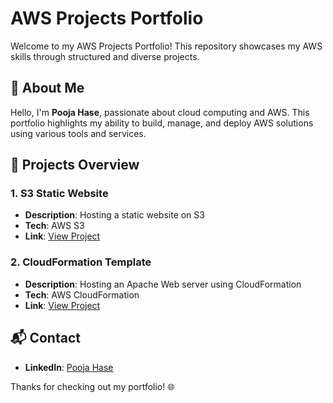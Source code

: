 # AWS Projects Portfolio

Welcome to my AWS Projects Portfolio! This repository showcases my AWS skills through structured and diverse projects.

## 🚀 About Me
Hello, I'm **Pooja Hase**, passionate about cloud computing and AWS. This portfolio highlights my ability to build, manage, and deploy AWS solutions using various tools and services.

## 📁 Projects Overview

### 1. S3 Static Website
- **Description**: Hosting a static website on S3  
- **Tech**: AWS S3  
- **Link**: [View Project](https://github.com/pooja-hase/aws-s3-static-website) 

### 2. CloudFormation Template
- **Description**: Hosting an Apache Web server using CloudFormation  
- **Tech**: AWS CloudFormation  
- **Link**: [View Project](https://github.com/pooja-hase/aws-cloudformation-apache)

## 📬 Contact
- **LinkedIn**: [Pooja Hase]([https://www.linkedin.com/in/pooja-hase-46a820248](https://github.com/POOJAH1401/AWS-Projects/tree/main/aws-cloudformation-webserver))

Thanks for checking out my portfolio! 🌐

